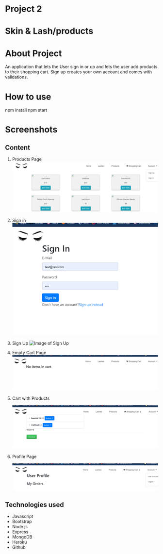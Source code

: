 # Project 2

# Skin & Lash/products

# About Project

An application that lets the User sign in or up and lets the user add products to their shopping cart. Sign up creates your own account and comes with validations.

# How to use

npm install
npm start

# Screenshots

## Content

1. Products Page
   ![Image of Products Page](/public/img/products.png)

2. Sign in
   ![Image of Sign In](/public/img/signIn.png)

3. Sign Up
   ![Image of Sign Up](/public/img/singUp.png)

4. Empty Cart Page
   ![Image of Empty Cart](/public/img/empty.png)

5. Cart with Products

   ![Image of Items added](/public/img/notEmpty.png)

6. Profile Page

   ![Image of Profile Page](/public/img/profile.png)

## Technologies used

- Javascript
- Bootstrap
- Node js
- Express
- MongoDB
- Heroku
- Github
